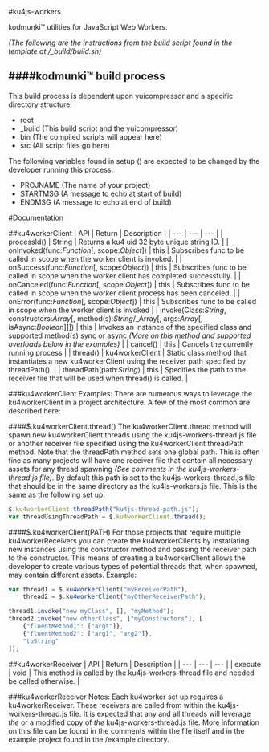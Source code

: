 #ku4js-workers

kodmunki™ utilities for JavaScript Web Workers.

*(The following are the instructions from the build script found in the template at /_build/build.sh)*

####kodmunki™ build process
---

This build process is dependent upon yuicompressor and a specific directory structure:

* root  
 * _build (This build script and the yuicompressor)
 * bin (The compiled scripts will appear here)
 * src (All script files go here)

The following variables found in setup () are
expected to be changed by the developer running
this process:

* PROJNAME (The name of your project)
* STARTMSG (A message to echo at start of build)
* ENDMSG (A message to echo at end of build)

#Documentation

##ku4workerClient
| API | Return | Description |
| --- | --- | --- |
| processId() | String | Returns a ku4 uid 32 byte unique string ID. |
| onInvoked(func:_Function_[, scope:_Object_]) | this | Subscribes func to be called in scope when the worker client is invoked. |
| onSuccess(func:_Function_[, scope:_Object_]) | this | Subscribes func to be called in scope when the worker client has completed successfully. |
| onCanceled(func:_Function_[, scope:_Object_]) | this | Subscribes func to be called in scope when the worker client process has been canceled. |
| onError(func:_Function_[, scope:_Object_]) | this | Subscribes func to be called in scope when the worker client is invoked |
| invoke(Class:_String_, constructors:_Array_[, method(s):_String_/_Array[, args:_Array_[, isAsync:_Boolean_]]]) | this | Invokes an instance of the specified class and supported method(s) sync or async _(More on this method and supported overloads below in the examples)_ |
| cancel() | this | Cancels the currently running process |
| thread() | ku4workerClient | Static class method that instantiates a new ku4workerClient using the receiver path specified by threadPath(). |
| threadPath(path:_String_) | this | Specifies the path to the receiver file that will be used when thread() is called. |

###ku4workerClient Examples:
There are numerous ways to leverage the ku4workerClient in a project architecture. A few of the most common are
described here:

####$.ku4workerClient.thread()
The ku4workerClient.thread method will spawn new ku4workerClient threads using the ku4js-workers-thread.js file or another
receiver file specified using the ku4workerClient threadPath method. Note that the threadPath method sets one global path.
This is often fine as many projects will have one receiver file that contain all necessary assets for any thread spawning
_(See comments in the ku4js-workers-thread.js file)_. By default this path is set to the ku4js-workers-thread.js file that
should be in the same directory as the ku4js-workers.js file. This is the same as the following set up:

```javascript
$.ku4workerClient.threadPath("ku4js-thread-path.js");
var threadUsingThreadPath = $.ku4workerClient.thread();
```

####$.ku4workerClient(PATH)
For those projects that require multiple ku4workerReceivers you can create the ku4workerClients by instatiating new
instances using the constructor method and passing the receiver path to the constructor. This means of creating a
ku4workerClient allows the developer to create various types of potential threads that, when spawned, may contain
different assets. Example:

```javascript
var thread1 = $.ku4workerClient("myReceiverPath"),
    thread2 = $.ku4workerClient("myOtherReceiverPath");

thread1.invoke("new myClass", [], "myMethod");
thread2.invoke("new otherClass", ["myConstructors"], [
    {"fluentMethod1": ["args"]},
    {"fluentMethod2": ["arg1", "arg2"]},
    "toString"
]);
```

##ku4workerReceiver
| API | Return | Description |
| --- | --- | --- |
| execute | void | This method is called by the ku4js-workers-thread file and needed be called otherwise. |

###ku4workerReceiver Notes:
Each ku4worker set up requires a ku4workerReceiver. These receivers are called from within the ku4js-workers-thread.js
file. It is expected that any and all threads will leverage _the_ or a modified copy of _the_ ku4js-workers-thread.js
file. More information on this file can be found in the comments within the file itself and in the example project
found in the /example directory.